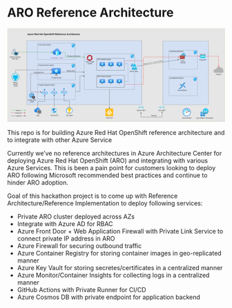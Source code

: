 # ARO Reference Architecture

![Architectural diagram for the secure baseline scenario.](./ArchitectureDiagram/ARO_Reference_Architecture.png)

This repo is for building Azure Red Hat OpenShift reference architecture and to integrate with other Azure Service

Currently we’ve no reference architectures in Azure Architecture Center for deploying Azure Red Hat OpenShift (ARO) and integrating with various Azure Services. This is been a  pain point for customers looking to deploy ARO following Microsoft recommended best practices and continue to hinder ARO adoption.

Goal of this hackathon project is to come up with Reference Architecture/Reference Implementation to deploy following services:

- Private ARO cluster deployed across AZs
- Integrate with Azure AD for RBAC
- Azure Front Door + Web Application Firewall with Private Link Service to connect private IP address in ARO
- Azure Firewall for securing outbound traffic
- Azure Container Registry for storing container images in geo-replicated manner
- Azure Key Vault for storing secretes/certificates in a centralized manner
- Azure Monitor/Container Insights for collecting logs in a centralized manner
- GitHub Actions with Private Runner for CI/CD
- Azure Cosmos DB with private endpoint for application backend
